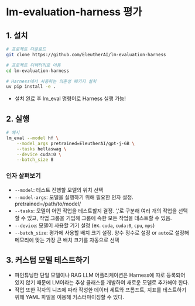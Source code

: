 # lm-evaluation-harness 평가

## 1. 설치

```bash
# 프로젝트 다운로드
git clone https://github.com/EleutherAI/lm-evaluation-harness

# 프로젝트 디렉터리로 이동
cd lm-evaluation-harness

# Harness에서 사용하는 의존성 패키지 설치
uv pip install -e .
```

- 설치 완료 후 lm_eval 명령어로 Harness 실행 가능!

## 2. 실행

```bash
# 예시
lm_eval --model hf \
    --model_args pretrained=EleutherAI/gpt-j-6B \
    --tasks hellaswag \
    --device cuda:0 \
    --batch_size 8
```

### 인자 살펴보기

- `--model`: 테스트 진행할 모델의 위치 선택
- `--model-args`: 모델을 실행하기 위해 필요한 인자 설정. pretrained=/path/to/model/
- `--tasks`: 모델이 어떤 작업을 테스트할지 결정. ','로 구분해 여러 개의 작업을 선택할 수 있고, 작업 그룹을 기입해 그룹에 속한 모든 작업을 테스트할 수 있음.
- `--device`: 모델이 사용할 기기 설정 (ex. `cuda`, `cuda:0`, `cpu`, `mps`)
- `--batch_size`: 평가에 사용할 배치 크기 설정. 양수 정수로 설정 or `auto`로 설정해 메모리에 맞는 가장 큰 배치 크기를 자동으로 선택

## 3. 커스텀 모델 테스트하기

- 파인튜닝한 단일 모델이나 RAG LLM 어플리케이션은 Harness에 따로 등록되어 있지 않기 때문에 LM이라는 추상 클래스를 개발하여 새로운 모델로 추가해야 한다.
- 작업 또한 각자의 니즈에 따라 작성한 데이터 세트와 프롬프트, 지표를 테스트하기 위해 YAML 파일을 이용해 커스터마이징할 수 있다.